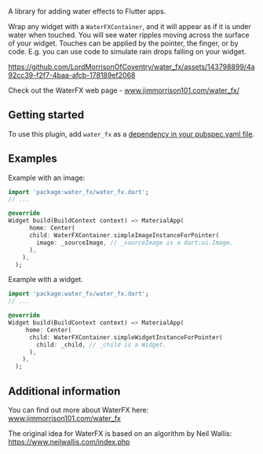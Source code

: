 A library for adding water effects to Flutter apps.

Wrap any widget with a `WaterFXContainer`, and it will appear as if it is under
water when touched. You will see water ripples moving across the surface of
your widget. Touches can be applied by the pointer, the finger, or by code.
E.g. you can use code to simulate rain drops falling on your widget.


https://github.com/LordMorrisonOfCoventry/water_fx/assets/143798899/4a92cc39-f2f7-4baa-afcb-178189ef2068

Check out the WaterFX web page - www.jimmorrison101.com/water_fx/

## Getting started

To use this plugin, add `water_fx` as a [dependency in your pubspec.yaml file](https://flutter.dev/docs/development/platform-integration/platform-channels).


## Examples

Example with an image:

```dart
import 'package:water_fx/water_fx.dart';
// ...

@override
Widget build(BuildContext context) => MaterialApp(
      home: Center(
      child: WaterFXContainer.simpleImageInstanceForPointer(
        image: _sourceImage, // _sourceImage is a dart:ui.Image.
      ),
    ),
  );
```


Example with a widget.

```dart
import 'package:water_fx/water_fx.dart';
// ...

@override
Widget build(BuildContext context) => MaterialApp(
     home: Center(
      child: WaterFXContainer.simpleWidgetInstanceForPointer(
        child: _child, // _child is a Widget.
      ),
    ),
  );
```


## Additional information

You can find out more about WaterFX here: www.jimmorrison101.com/water_fx

The original idea for WaterFX is based on an algorithm by Neil Wallis: https://www.neilwallis.com/index.php

